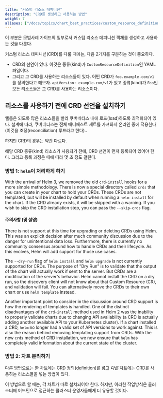 ```yaml
---
title: "커스텀 리소스 데피니션"
description: "CRD를 생성하고 사용하는 방법"
weight: 7
aliases: ["/docs/topics/chart_best_practices/custom_resource_definitions/"]
---
```


이 부분은 모범사례 가이드의 일부로서 커스텀 리소스 데피니션 객체를 생성하고 사용하는 것을 다룬다.

커스텀 리소스 데피니션(CRD)를 다룰 때에는, 다음 2가지를 구분하는 것이 중요하다.

- CRD의 선언이 있다. 이것은 종류(kind)가 `CustomResourceDefinition`인 YAML 파일이다.
- 그리고 그 CRD를 사용하는 리소스들이 있다. 어떤 CRD가 `foo.example.com/v1`를 정의한다고 해보자.
  `apiVersion: example.com/v1`가 있고 종류(kind)가 `Foo`인 모든 리소스들은 그 CRD를 사용하는 리소스이다.

## 리소스를 사용하기 전에 CRD 선언을 설치하기

헬름은 되도록 많은 리소스들을 빨리 쿠버네티스 내에 로드(load)하도록 최적화되어 있다.
설계에 따라, 쿠버네티스는 전체 매니페스트 세트를 가져와서 온라인 중에 적용한다 (이것을 조정(reconciliation) 루프라고 한다)..

하지만 CRD의 경우는 약간 다르다.

해당 CRD 종류(kind) 리소스가 사용되기 전에, CRD 선언이 먼저 등록되어 있어야 한다.
그리고 등록 과정은 때에 따라 몇 초 정도 걸린다.

### 방법 1: `helm`이 처리하게 하기

With the arrival of Helm 3, we removed the old `crd-install` hooks for a more
simple methodology. There is now a special directory called `crds` that you can
create in your chart to hold your CRDs. These CRDs are not templated, but will
be installed by default when running a `helm install` for the chart. If the CRD
already exists, it will be skipped with a warning. If you wish to skip the CRD
installation step, you can pass the `--skip-crds` flag.

#### 주의사항 (및 설명)

There is not support at this time for upgrading or deleting CRDs using Helm.
This was an explicit decision after much community discussion due to the danger
for unintentional data loss. Furthermore, there is currently no community
consensus around how to handle CRDs and their lifecycle. As this evolves, Helm
will add support for those use cases.

The `--dry-run` flag of `helm install` and `helm upgrade` is not currently
supported for CRDs. The purpose of "Dry Run" is to validate that the output of
the chart will actually work if sent to the server. But CRDs are a modification
of the server's behavior. Helm cannot install the CRD on a dry run, so the
discovery client will not know about that Custom Resource (CR), and validation
will fail. You can alternatively move the CRDs to their own chart or use
`helm template` instead.

Another important point to consider in the discussion around CRD support is how
the rendering of templates is handled. One of the distinct disadvantages of the
`crd-install` method used in Helm 2 was the inability to properly validate
charts due to changing API availability (a CRD is actually adding another
available API to your Kubernetes cluster). If a chart installed a CRD, `helm` no
longer had a valid set of API versions to work against. This is also the reason
behind removing templating support from CRDs. With the new `crds` method of CRD
installation, we now ensure that `helm` has completely valid information about
the current state of the cluster.

### 방법 2: 차트 분리하기

다른 방법으로는 한 차트에는 CRD 정의(definition)를 넣고 _다른_ 차트에는 CRD를 사용하는 리소스들을 넣는 방법이 있다.

이 방법으로 할 때는, 각 차트가 따로 설치되어야 한다. 하지만, 이러한 작업방식은 클러스터에 어드민으로 접근하는 클러스터 운영자들에게 더 유용할 것이다.
